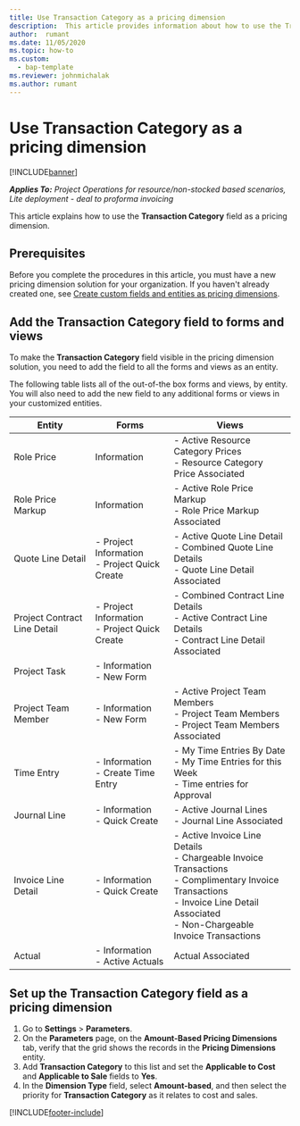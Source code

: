 ```yaml
--- 
title: Use Transaction Category as a pricing dimension
description:  This article provides information about how to use the Transaction Category field as a pricing dimension.
author:  rumant
ms.date: 11/05/2020  
ms.topic: how-to
ms.custom: 
  - bap-template
ms.reviewer: johnmichalak
ms.author: rumant 
--- 
```


# Use Transaction Category as a pricing dimension

[!INCLUDE[banner](../includes/banner.md)]

_**Applies To:** Project Operations for resource/non-stocked based scenarios, Lite deployment - deal to proforma invoicing_


This article explains how to use the **Transaction Category** field as a pricing dimension. 

## Prerequisites
Before you complete the procedures in this article, you must have a new pricing dimension solution for your organization. If you haven't already created one, see [Create custom fields and entities as pricing dimensions](create-custom-fields-entities-pricing-dimensions.md).

## Add the Transaction Category field to forms and views
To make the **Transaction Category** field visible in the pricing dimension solution, you need to add the field to all the forms and views as an entity.

The following table lists all of the out-of-the box forms and views, by entity. You will also need to add the new field to any additional forms or views in your customized entities.

|  Entity        | Forms     |Views        |
| ------------------------------|---------------------------------|----------------------------------|
|  Role Price| Information |- Active Resource Category Prices<br> - Resource Category Price Associated |
|  Role Price Markup| Information|- Active Role Price Markup<br>- Role Price Markup Associated |
|  Quote Line Detail|- Project Information<br>- Project Quick Create| - Active Quote Line Detail<br>- Combined Quote Line Details<br>- Quote Line Detail Associated |
|  Project Contract Line Detail|- Project Information<br>- Project Quick Create|- Combined Contract Line Details<br>- Active Contract Line Details<br>- Contract Line Detail Associated |
|  Project Task|- Information<br>- New Form| &nbsp; |
|  Project Team Member|- Information<br>- New Form|- Active Project Team Members<br>- Project Team Members<br>- Project Team Members Associated |
|  Time Entry|- Information<br>- Create Time Entry|- My Time Entries By Date<br>- My Time Entries for this Week<br>- Time entries for Approval|
|  Journal Line|- Information<br>- Quick Create|- Active Journal Lines<br>- Journal Line Associated|
|  Invoice Line Detail|- Information<br>- Quick Create|- Active Invoice Line Details<br>- Chargeable Invoice Transactions<br>- Complimentary Invoice Transactions<br>- Invoice Line Detail Associated <br>- Non-Chargeable Invoice Transactions|
|  Actual|- Information<br>- Active Actuals| Actual Associated |

## Set up the Transaction Category field as a pricing dimension

1. Go to **Settings** > **Parameters**. 
2. On the **Parameters** page, on the **Amount-Based Pricing Dimensions** tab, verify that the grid shows the records in the **Pricing Dimensions** entity.
3. Add **Transaction Category** to this list and set the **Applicable to Cost** and **Applicable to Sale** fields to **Yes**.
4. In the **Dimension Type** field, select **Amount-based**, and then select the priority for **Transaction Category** as it relates to cost and sales.


[!INCLUDE[footer-include](../includes/footer-banner.md)]
